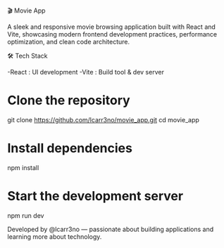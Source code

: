 🎬 Movie App

A sleek and responsive movie browsing application built with React and Vite, showcasing modern frontend development practices, performance optimization, and clean code architecture.

🛠️ Tech Stack

-React	: UI development
-Vite	: Build tool & dev server

# Clone the repository
git clone https://github.com/lcarr3no/movie_app.git
cd movie_app

# Install dependencies
npm install

# Start the development server
npm run dev

Developed by @lcarr3no — passionate about building applications and learning more about technology.
